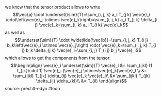 
we know that the tensor product allows to write
$$\vec{a} \cdot \underset{\sim}{T}=\sum_{i, j, k} a_i T_{j k} \vec{e}_i \cdot\left(\vec{e}_j \otimes \vec{e}_k\right)=\sum_{i, j, k} a_i T_{j k} \delta_{i j} \vec{e}_k=\sum_{i, k} a_i T_{i k} \vec{e}_k$$ as well as
$$\underset{\sim}{T} \cdot \widetilde{\vec{b}}=\sum_{i, j, k} T_{i j} b_k\left(\vec{e}_i \otimes \vec{e}_j\right) \cdot \vec{e}_k=\sum_{i, j, k} T_{i j} b_k \delta_{j k} \vec{e}_i=\sum_{i, j} T_{i j} b_j \vec{e}_i$$
which allows to get the components from the tensor:
$$\begin{align}
\vec{e}_i \underset{\sim}{T} \vec{e}_l &= \sum_{ijkl} (1 T_{jk}\cdot 1) \vec{e}_i (\vec{e}_j \otimes\vec{e}_k)\vec{e}_l \\
&= \sum_{ijkl} T_{jk} \delta_{ij} \vec{e}_k \vec{e}_l\\
&= \sum_{ijkl} T_{jk} \delta_{ij} \delta_{kl}\\
&= T_{il}
\end{align}$$
source: prechtl-edyn
#todo 